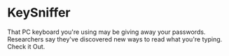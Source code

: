 # KeySniffer
That PC keyboard you're using may be giving away your passwords. Researchers say they've discovered new ways to read what you're typing.
Check it Out.
